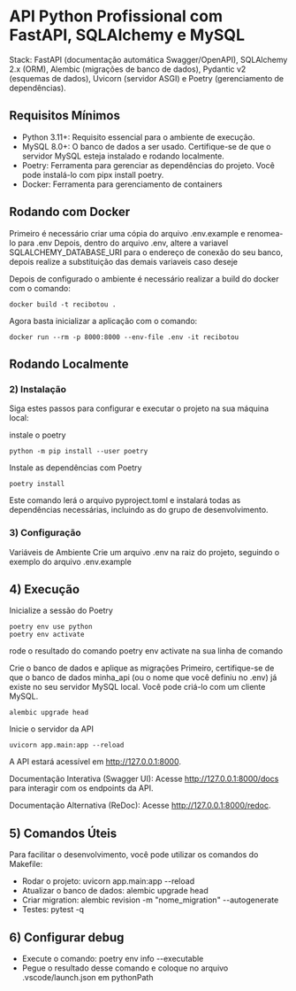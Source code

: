 # API Python Profissional com FastAPI, SQLAlchemy e MySQL

Stack: FastAPI (documentação automática Swagger/OpenAPI), SQLAlchemy 2.x (ORM), Alembic (migrações de banco de dados), Pydantic v2 (esquemas de dados), Uvicorn (servidor ASGI) e Poetry (gerenciamento de dependências).

## Requisitos Mínimos
- Python 3.11+: Requisito essencial para o ambiente de execução.
- MySQL 8.0+: O banco de dados a ser usado. Certifique-se de que o servidor MySQL esteja instalado e rodando localmente.
- Poetry: Ferramenta para gerenciar as dependências do projeto. Você pode instalá-lo com pipx install poetry.
- Docker: Ferramenta para gerenciamento de containers

## Rodando com Docker
Primeiro é necessário criar uma cópia do arquivo .env.example e renomea-lo para .env
Depois, dentro do arquivo .env, altere a variavel SQLALCHEMY_DATABASE_URI para o endereço de conexão do seu banco, depois realize a substituição das demais variaveis caso deseje

Depois de configurado o ambiente é necessário realizar a build do docker com o comando:
```
docker build -t recibotou .
```

Agora basta inicializar a aplicação com o comando:
```
docker run --rm -p 8000:8000 --env-file .env -it recibotou
```

## Rodando Localmente
### 2) Instalação
Siga estes passos para configurar e executar o projeto na sua máquina local:

instale o poetry
```
python -m pip install --user poetry
```

Instale as dependências com Poetry
```
poetry install
```
Este comando lerá o arquivo pyproject.toml e instalará todas as dependências necessárias, incluindo as do grupo de desenvolvimento.

### 3) Configuração
Variáveis de Ambiente
Crie um arquivo .env na raiz do projeto, seguindo o exemplo do arquivo .env.example

## 4) Execução
Inicialize a sessão do Poetry
```
poetry env use python
poetry env activate
```

rode o resultado do comando poetry env activate na sua linha de comando

Crie o banco de dados e aplique as migrações
Primeiro, certifique-se de que o banco de dados minha_api (ou o nome que você definiu no .env) já existe no seu servidor MySQL local. Você pode criá-lo com um cliente MySQL.
```
alembic upgrade head
```

Inicie o servidor da API
```
uvicorn app.main:app --reload
```
A API estará acessível em http://127.0.0.1:8000.

Documentação Interativa (Swagger UI): Acesse http://127.0.0.1:8000/docs para interagir com os endpoints da API.

Documentação Alternativa (ReDoc): Acesse http://127.0.0.1:8000/redoc.

## 5) Comandos Úteis
Para facilitar o desenvolvimento, você pode utilizar os comandos do Makefile:

- Rodar o projeto: uvicorn app.main:app --reload
- Atualizar o banco de dados: alembic upgrade head
- Criar migration: alembic revision -m "nome_migration" --autogenerate
- Testes: pytest -q

## 6) Configurar debug
- Execute o comando: poetry env info --executable
- Pegue o resultado desse comando e coloque no arquivo .vscode/launch.json em pythonPath
